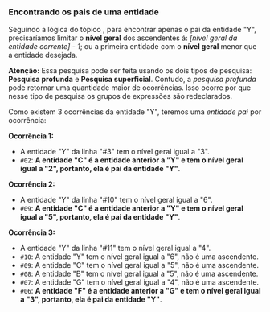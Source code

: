 ### Encontrando os pais de uma entidade <header-set anchor-name="search-find-parent" />

Seguindo a lógica do tópico <anchor-get name="search-find-ascending" />, para encontrar apenas o pai da entidade "Y", precisaríamos limitar o **nível geral** dos ascendentes á: _[nível geral da entidade corrente] - 1_; ou a primeira entidade com o **nível geral** menor que a entidade desejada.

**Atenção:** Essa pesquisa pode ser feita usando os dois tipos de pesquisa: **Pesquisa profunda** e **Pesquisa superficial**. Contudo, a _pesquisa profunda_ pode retornar uma quantidade maior de ocorrências. Isso ocorre por que nesse tipo de pesquisa os grupos de expressões são redeclarados.

Como existem 3 ocorrências da entidade "Y", teremos uma _entidade pai_ por ocorrência:

**Ocorrência 1:**

* A entidade "Y" da linha "#3" tem o nível geral igual a "3".
* `#02`: **A entidade "C" é a entidade anterior a "Y" e tem o nível geral igual a "2", portanto, ela é pai da entidade "Y"**.

**Ocorrência 2:**

* A entidade "Y" da linha "#10" tem o nível geral igual a "6".
* `#09`: **A entidade "C" é a entidade anterior a "Y" e tem o nível geral igual a "5", portanto, ela é pai da entidade "Y"**.

**Ocorrência 3:**

* A entidade "Y" da linha "#11" tem o nível geral igual a "4".
* `#10`: A entidade "Y" tem o nível geral igual a "6", não é uma ascendente.
* `#09`: A entidade "C" tem o nível geral igual a "5", não é uma ascendente.
* `#08`: A entidade "B" tem o nível geral igual a "5", não é uma ascendente.
* `#07`: A entidade "G" tem o nível geral igual a "4", não é uma ascendente.
* `#06`: **A entidade "F" é a entidade anterior a "G" e tem o nível geral igual a "3", portanto, ela é pai da entidade "Y"**.